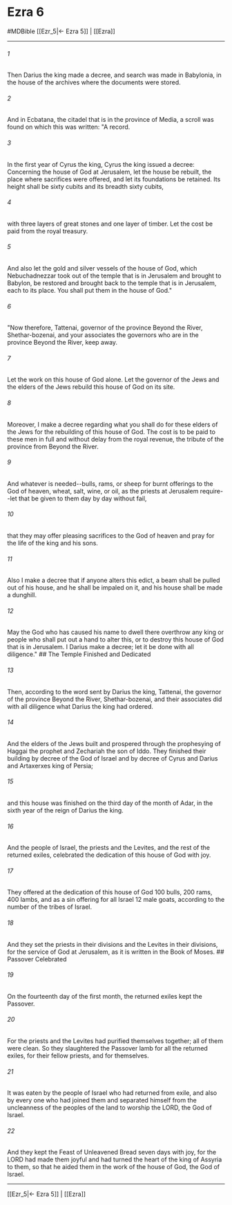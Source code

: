 # Ezra 6
#MDBible
[[Ezr_5|← Ezra 5]] | [[Ezra]]

***

###### 1 
Then Darius the king made a decree, and search was made in Babylonia, in the house of the archives where the documents were stored. 

###### 2 
And in Ecbatana, the citadel that is in the province of Media, a scroll was found on which this was written: "A record. 

###### 3 
In the first year of Cyrus the king, Cyrus the king issued a decree: Concerning the house of God at Jerusalem, let the house be rebuilt, the place where sacrifices were offered, and let its foundations be retained. Its height shall be sixty cubits and its breadth sixty cubits, 

###### 4 
with three layers of great stones and one layer of timber. Let the cost be paid from the royal treasury. 

###### 5 
And also let the gold and silver vessels of the house of God, which Nebuchadnezzar took out of the temple that is in Jerusalem and brought to Babylon, be restored and brought back to the temple that is in Jerusalem, each to its place. You shall put them in the house of God." 

###### 6 
"Now therefore, Tattenai, governor of the province Beyond the River, Shethar-bozenai, and your associates the governors who are in the province Beyond the River, keep away. 

###### 7 
Let the work on this house of God alone. Let the governor of the Jews and the elders of the Jews rebuild this house of God on its site. 

###### 8 
Moreover, I make a decree regarding what you shall do for these elders of the Jews for the rebuilding of this house of God. The cost is to be paid to these men in full and without delay from the royal revenue, the tribute of the province from Beyond the River. 

###### 9 
And whatever is needed--bulls, rams, or sheep for burnt offerings to the God of heaven, wheat, salt, wine, or oil, as the priests at Jerusalem require--let that be given to them day by day without fail, 

###### 10 
that they may offer pleasing sacrifices to the God of heaven and pray for the life of the king and his sons. 

###### 11 
Also I make a decree that if anyone alters this edict, a beam shall be pulled out of his house, and he shall be impaled on it, and his house shall be made a dunghill. 

###### 12 
May the God who has caused his name to dwell there overthrow any king or people who shall put out a hand to alter this, or to destroy this house of God that is in Jerusalem. I Darius make a decree; let it be done with all diligence." ## The Temple Finished and Dedicated 

###### 13 
Then, according to the word sent by Darius the king, Tattenai, the governor of the province Beyond the River, Shethar-bozenai, and their associates did with all diligence what Darius the king had ordered. 

###### 14 
And the elders of the Jews built and prospered through the prophesying of Haggai the prophet and Zechariah the son of Iddo. They finished their building by decree of the God of Israel and by decree of Cyrus and Darius and Artaxerxes king of Persia; 

###### 15 
and this house was finished on the third day of the month of Adar, in the sixth year of the reign of Darius the king. 

###### 16 
And the people of Israel, the priests and the Levites, and the rest of the returned exiles, celebrated the dedication of this house of God with joy. 

###### 17 
They offered at the dedication of this house of God 100 bulls, 200 rams, 400 lambs, and as a sin offering for all Israel 12 male goats, according to the number of the tribes of Israel. 

###### 18 
And they set the priests in their divisions and the Levites in their divisions, for the service of God at Jerusalem, as it is written in the Book of Moses. ## Passover Celebrated 

###### 19 
On the fourteenth day of the first month, the returned exiles kept the Passover. 

###### 20 
For the priests and the Levites had purified themselves together; all of them were clean. So they slaughtered the Passover lamb for all the returned exiles, for their fellow priests, and for themselves. 

###### 21 
It was eaten by the people of Israel who had returned from exile, and also by every one who had joined them and separated himself from the uncleanness of the peoples of the land to worship the LORD, the God of Israel. 

###### 22 
And they kept the Feast of Unleavened Bread seven days with joy, for the LORD had made them joyful and had turned the heart of the king of Assyria to them, so that he aided them in the work of the house of God, the God of Israel. 

***

[[Ezr_5|← Ezra 5]] | [[Ezra]]
